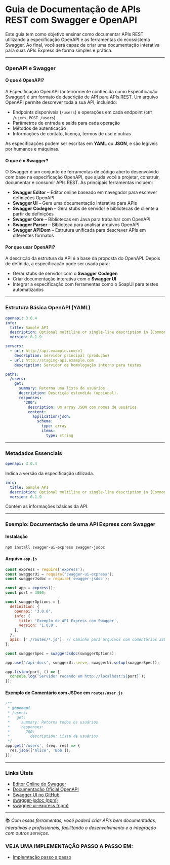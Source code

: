 # Guia de Documentação de APIs REST com Swagger e OpenAPI

Este guia tem como objetivo ensinar como documentar APIs REST utilizando a especificação OpenAPI e as ferramentas do ecossistema Swagger. Ao final, você será capaz de criar uma documentação interativa para suas APIs Express de forma simples e prática.

---

### OpenAPI e Swagger

#### O que é OpenAPI?

A Especificação OpenAPI (anteriormente conhecida como Especificação Swagger) é um formato de descrição de API para APIs REST. Um arquivo OpenAPI permite descrever toda a sua API, incluindo:

* Endpoints disponíveis (`/users`) e operações em cada endpoint (`GET /users`, `POST /users`)
* Parâmetros de entrada e saída para cada operação
* Métodos de autenticação
* Informações de contato, licença, termos de uso e outras

As especificações podem ser escritas em **YAML** ou **JSON**, e são legíveis por humanos e máquinas.

#### O que é o Swagger?

O Swagger é um conjunto de ferramentas de código aberto desenvolvido com base na especificação OpenAPI, que ajuda você a projetar, construir, documentar e consumir APIs REST. As principais ferramentas incluem:

* **Swagger Editor** – Editor online baseado em navegador para escrever definições OpenAPI
* **Swagger UI** – Gera uma documentação interativa para APIs
* **Swagger Codegen** – Gera stubs de servidor e bibliotecas de cliente a partir de definições
* **Swagger Core** – Bibliotecas em Java para trabalhar com OpenAPI
* **Swagger Parser** – Biblioteca para analisar arquivos OpenAPI
* **Swagger APIDom** – Estrutura unificada para descrever APIs em diferentes formatos

#### Por que usar OpenAPI?

A descrição da estrutura da API é a base da proposta do OpenAPI. Depois de definida, a especificação pode ser usada para:

* Gerar stubs de servidor com o **Swagger Codegen**
* Criar documentação interativa com o **Swagger UI**
* Integrar a especificação com ferramentas como o SoapUI para testes automatizados

---

### Estrutura Básica OpenAPI (YAML)

```yaml
openapi: 3.0.4
info:
  title: Sample API
  description: Optional multiline or single-line description in [CommonMark](http://commonmark.org/help/) or HTML.
  version: 0.1.9

servers:
  - url: http://api.example.com/v1
    description: Servidor principal (produção)
  - url: http://staging-api.example.com
    description: Servidor de homologação interno para testes

paths:
  /users:
    get:
      summary: Retorna uma lista de usuários.
      description: Descrição estendida (opcional).
      responses:
        "200":
          description: Um array JSON com nomes de usuários
          content:
            application/json:
              schema:
                type: array
                items:
                  type: string
```

---

### Metadados Essenciais

```yaml
openapi: 3.0.4
```

Indica a versão da especificação utilizada.

```yaml
info:
  title: Sample API
  description: Optional multiline or single-line description in [CommonMark](http://commonmark.org/help/) or HTML.
  version: 0.1.9
```

Contém as informações básicas da API.

---

### Exemplo: Documentação de uma API Express com Swagger

#### Instalação

```bash
npm install swagger-ui-express swagger-jsdoc
```

#### Arquivo `app.js`

```js
const express = require('express');
const swaggerUi = require('swagger-ui-express');
const swaggerJsdoc = require('swagger-jsdoc');

const app = express();
const port = 3000;

const swaggerOptions = {
  definition: {
    openapi: '3.0.0',
    info: {
      title: 'Exemplo de API Express com Swagger',
      version: '1.0.0',
    },
  },
  apis: ['./routes/*.js'], // Caminho para arquivos com comentários JSDoc
};

const swaggerSpec = swaggerJsdoc(swaggerOptions);

app.use('/api-docs', swaggerUi.serve, swaggerUi.setup(swaggerSpec));

app.listen(port, () => {
  console.log(`Servidor rodando em http://localhost:${port}`);
});
```

#### Exemplo de Comentário com JSDoc em `routes/user.js`

```js
/**
 * @openapi
 * /users:
 *   get:
 *     summary: Retorna todos os usuários
 *     responses:
 *       200:
 *         description: Lista de usuários
 */
app.get('/users', (req, res) => {
  res.json(['Alice', 'Bob']);
});
```

---

### Links Úteis

* [Editor Online do Swagger](https://editor.swagger.io/)
* [Documentação Oficial OpenAPI](https://spec.openapis.org/oas/latest.html)
* [Swagger UI no GitHub](https://github.com/swagger-api/swagger-ui)
* [swagger-jsdoc (npm)](https://www.npmjs.com/package/swagger-jsdoc)
* [swagger-ui-express (npm)](https://www.npmjs.com/package/swagger-ui-express)

---

📚 *Com essas ferramentas, você poderá criar APIs bem documentadas, interativas e profissionais, facilitando o desenvolvimento e a integração com outros serviços.*

### VEJA UMA IMPLEMENTAÇÃO PASSO A PASSO EM: 

* [Implemtação passo a passo](https://github.com/DaviKandido/Documentacao-Swagger-Express/tree/main/Swagger_with_express)

